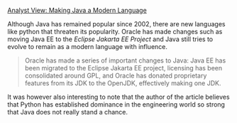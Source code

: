 [Analyst View: Making Java a Modern Language](https://sdtimes.com/java/analyst-view-making-java-a-modern-language)

Although Java has remained popular since 2002, there are new languages like python that threaten its popularity.
Oracle has made changes such as moving Java EE to the *Eclipse Jakarta EE Project* and Java still tries to evolve to
remain as a modern language with influence.

>Oracle has made a series of important changes to Java: Java EE has been migrated to the Eclipse Jakarta EE project, 
>licensing has been consolidated around GPL, and Oracle has donated proprietary features from its JDK to the OpenJDK, 
>effectively making one JDK.

It was however also interesting to note that the author of the article believes that Python has established dominance
in the engineering world so strong that Java does not really stand a chance.



